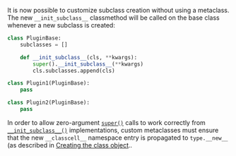 It is now possible to customize subclass creation without using a metaclass. The new `__init_subclass__` classmethod will be called on the base class whenever a new subclass is created:
    
```python
class PluginBase:
    subclasses = []

    def __init_subclass__(cls, **kwargs):
        super().__init_subclass__(**kwargs)
        cls.subclasses.append(cls)

class Plugin1(PluginBase):
    pass

class Plugin2(PluginBase):
    pass
```    

In order to allow zero-argument [`super()`](https://docs.python.org/library/functions.html#super "super") calls to work correctly from [`__init_subclass__()`](https://docs.python.org/reference/datamodel.html#object.__init_subclass__ "object.__init_subclass__") implementations, custom metaclasses must ensure that the new `__classcell__` namespace entry is propagated to `type.__new__` (as described in [Creating the class object](https://docs.python.org/reference/datamodel.html#class-object-creation)..

